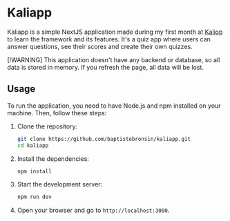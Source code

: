 # Kaliapp

Kaliapp is a simple NextJS application made during my first month at [Kaliop](https://www.kaliop.com/fr/) to learn the framework and its features. It's a quiz app where users can answer questions, see their scores and create their own quizzes.

[!WARNING]
This application doesn't have any backend or database, so all data is stored in memory. If you refresh the page, all data will be lost.

## Usage

To run the application, you need to have Node.js and npm installed on your machine. Then, follow these steps:
1. Clone the repository:
    ```bash
    git clone https://github.com/baptistebronsin/kaliapp.git
    cd kaliapp
    ```
2. Install the dependencies:
    ```bash
    npm install
    ```
3. Start the development server:
    ```bash
    npm run dev
    ```
4. Open your browser and go to `http://localhost:3000`.